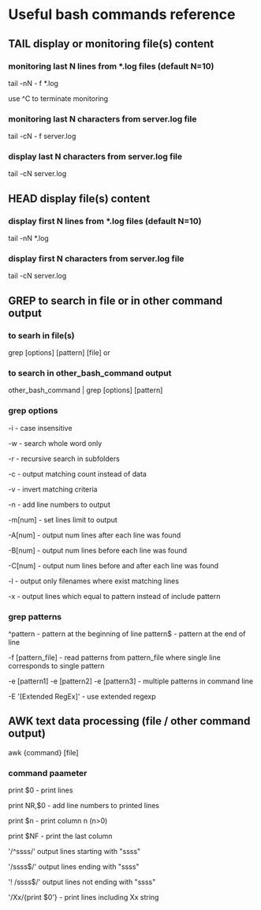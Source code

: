 
# Useful bash commands reference
## TAIL display or monitoring file(s) content
### monitoring last N lines from *.log files (default N=10)
tail -nN - f *.log

use ^C to terminate monitoring
### monitoring last N characters from server.log file
tail -cN - f server.log
### display last N characters from server.log file
tail -cN server.log
## HEAD display file(s) content
### display first N lines from *.log files (default N=10)
tail -nN  *.log
### display first N characters from server.log file
tail -cN server.log
## GREP to search in file or in other command output
### to searh in file(s)
 grep [options] [pattern] [file]
or
### to search in other_bash_command output
 other_bash_command | grep [options] [pattern]
 ### grep options
 -i - case insensitive
 
 -w - search whole word only
 
 -r - recursive search in subfolders
 
 -c - output matching count instead of data
 
 -v - invert matching criteria
 
 -n - add line numbers to output
 
 -m[num] - set lines limit to output
 
 -A[num] - output num lines after each line was found
 
 -B[num] - output num lines before each line was found
 
 -C[num] - output num lines before and after each line was found
 
 -l  - output only filenames where exist matching lines 
 
 -x - output lines which equal to pattern instead of include pattern
 ### grep patterns
 ^pattern - pattern at the beginning of line
 pattern$ - pattern at the end of line
 
 -f [pattern_file] - read patterns from pattern_file where single line corresponds to single pattern
 
 -e [pattern1] -e [pattern2] -e [pattern3] - multiple patterns in command line
 
 -E '[Extended RegEx]' - use extended regexp
## AWK text data processing (file / other command output)
awk {command} [file]
### command paameter
print $0 - print lines

print NR,$0 - add line numbers to printed lines 

print $n - print column n (n>0)

print $NF - print the last column

'/^ssss/' output lines starting with "ssss" 

'/ssss$/' output lines ending with "ssss" 

'! /ssss$/'  output lines not ending with "ssss" 

'/Xx/{print $0'} - print lines including Xx string

